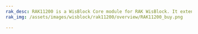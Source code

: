 ```yaml
---
rak_desc: RAK11200 is a WisBlock Core module for RAK WisBlock. It extends the WisBlock series with an Espressif ESP32-WROVER module that supports WiFi-BLE functions and supply a rich resource MCU for a wide variety of applications.
rak_img: /assets/images/wisblock/rak11200/overview/RAK11200_buy.png

---
```


<rk-redirect to="/Product-Categories/WisBlock/RAK11200/Overview/" />